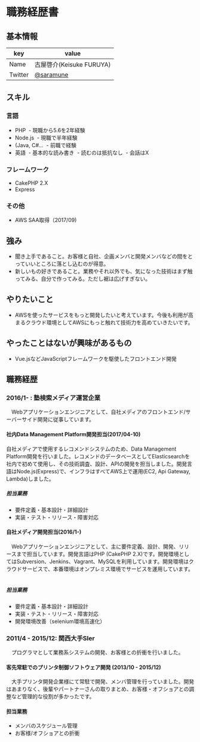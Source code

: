 # 職務経歴書
## 基本情報
|key|value|
|---|-----|
|Name|古屋啓介(Keisuke FURUYA)|
|Twitter|[@saramune](https://twitter.com/saramune)|

## スキル
### 言語
- PHP
  - 現職から5.6を2年経験
- Node.js
  - 現職で半年経験
- (Java, C#...
  - 前職で経験
- 英語
  - 基本的な読み書き
  - 読むのは抵抗なし
  - 会話はX

### フレームワーク
- CakePHP 2.X
- Express

### その他
- AWS SAA取得（2017/09)

## 強み
- 聞き上手であること。お客様と自社、企画メンバと開発メンバなどの間をとっていいところに落とし込むのが得意。
- 新しいもの好きであること。業務やそれ以外でも、気になった技術はまず触ってみる、自分で作ってみる。ただし裾は広げすぎない。

## やりたいこと
- AWSを使ったサービスをもっと開発したいと考えています。今後も利用が高まるクラウド環境としてAWSにもっと触れて技術力を高めていきたいです。

## やったことはないが興味があるもの
- Vue.jsなどJavaScriptフレームワークを駆使したフロントエンド開発

## 職務経歴
### 2016/1- : 塾検索メディア運営企業
　Webアプリケーションエンジニアとして、自社メディアのフロントエンド/サーバーサイド開発に従事しています。
#### 社内Data Management Platform開発担当(2017/04-10)
 自社メディアで使用するレコメンドシステムのため、Data Management Platform開発を行いました。レコメンドのデータベースとしてElasticsearchを社内で初めて使用し、その技術調査、設計、APIの開発を担当しました。開発言語はNode.js(Express)で、インフラはすべてAWS上で運用(EC2, Api Gateway, Lambda)しました。
##### 担当業務
- 要件定義・基本設計・詳細設計
- 実装・テスト・リリース・障害対応
#### 自社メディア開発担当(2016/1-)
　Webアプリケーションエンジニアとして、主に要件定義、設計、開発、リリースまで担当しています。開発言語はPHP (CakePHP 2.X)です。開発環境としてはSubversion、Jenkins、Vagrant、MySQLを利用しています。開発環境はクラウドサービスで、本番環境はオンプレミス環境でサービスを運用しています。  
##### 担当業務
- 要件定義・基本設計・詳細設計
- 実装・テスト・リリース・障害対応
- 開発環境改善（selenium環境高速化）
### 2011/4 - 2015/12: 関西大手SIer
　プログラマとして業務系システムの開発、お客様との折衝を行いました。
#### 客先常駐でのプリンタ制御ソフトウェア開発 (2013/10 - 2015/12)
　大手プリンタ開発企業様にて常駐で開発、メンバ管理を行っていました。開発はあまりなく、後輩やパートナーさんの取りまとめ、お客様・オフショアとの調整など管理的な役割が多かったです。
#### 担当業務
- メンバのスケジュール管理
- お客様/オフショアとの折衝
